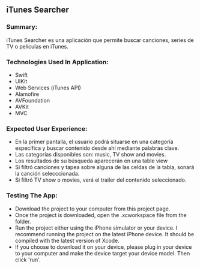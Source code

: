 
## iTunes Searcher

### Summary:

iTunes Searcher es una aplicación que permite buscar canciones, series de TV o películas en iTunes.  

### Technologies Used In Application:

* Swift
* UIKit
* Web Services (iTunes API)
* Alamofire
* AVFoundation
* AVKit
* MVC

### Expected User Experience:

* En la primer pantalla, el usuario podrá situarse en una categoría específica y buscar contenido desde ahí mediante palabras clave.
* Las categorías disponibles son: music, TV show and movies.
* Los resultados de su búsqueda aparecerán en una table view
* Si filtró canciones y tapea sobre alguna de las celdas de la tabla, sonará la canción selecccionada.
* Si filtró TV show o movies, verá el trailer del contenido seleccionado.

### Testing The App:

* Download the project to your computer from this project page.
* Once the project is downloaded, open the .xcworkspace file from the folder.
* Run the project either using the iPhone simulator or your device. I recommend running the project on the latest iPhone device. It should be compiled with the latest version of Xcode.
* If you choose to download it on your device, please plug in your device to your computer and make the device target your device model. Then click 'run'.
